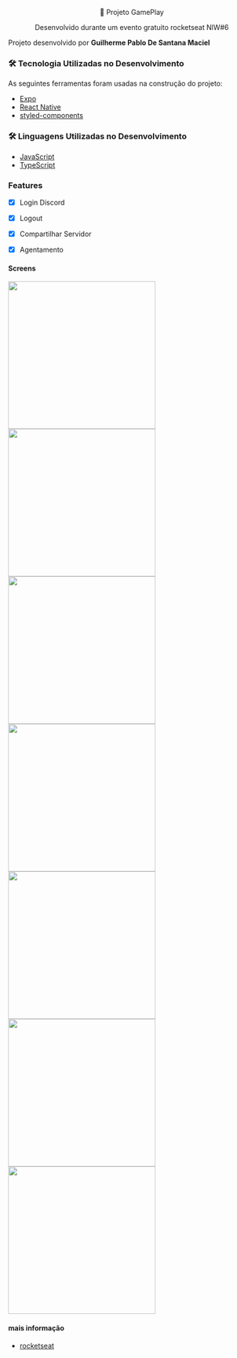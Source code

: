 <p align="center">🚀 Projeto GamePlay</p>
<p align="center">Desenvolvido durante um evento gratuito rocketseat NlW#6</p>

Projeto desenvolvido por <strong> Guilherme Pablo De Santana Maciel </strong>

### 🛠 Tecnologia Utilizadas no Desenvolvimento

As seguintes ferramentas foram usadas na construção do projeto:

- [Expo](https://docs.expo.dev/)
- [React Native](https://reactnative.dev/)
- [styled-components](https://styled-components.com/docs/basics)

### 🛠 Linguagens Utilizadas no Desenvolvimento

- [JavaScript](https://javascript.info/document)
- [TypeScript](https://www.typescriptlang.org/docs/)

### Features

- [x] Login Discord
- [x] Logout
- [x] Compartilhar Servidor
- [x] Agentamento



#### Screens

<div>
<img width="300px" src="https://github.com/PabloSanttana/GamePlay-Discord/blob/main/src/assets/layout/54.png" />
<img width="300px" src="https://github.com/PabloSanttana/GamePlay-Discord/blob/main/src/assets/layout/06.png" />
<img width="300px" src="https://github.com/PabloSanttana/GamePlay-Discord/blob/main/src/assets/layout/11.png" />
<img width="300px" src="https://github.com/PabloSanttana/GamePlay-Discord/blob/main/src/assets/layout/17.png" />
<img width="300px" src="https://github.com/PabloSanttana/GamePlay-Discord/blob/main/src/assets/layout/38.png" />
<img width="300px" src="https://github.com/PabloSanttana/GamePlay-Discord/blob/main/src/assets/layout/43.png" />
<img width="300px" src="https://github.com/PabloSanttana/GamePlay-Discord/blob/main/src/assets/layout/47.png" />


</div>


#### mais informação

- [rocketseat](https://www.rocketseat.com.br/)
